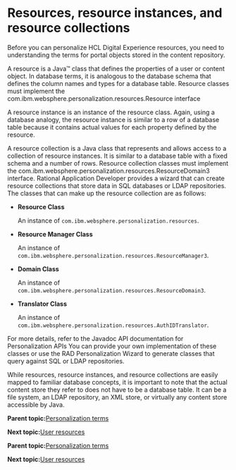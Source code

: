 # Resources, resource instances, and resource collections

Before you can personalize HCL Digital Experience resources, you need to understanding the terms for portal objects stored in the content repository.

A resource is a Java™ class that defines the properties of a user or content object. In database terms, it is analogous to the database schema that defines the column names and types for a database table. Resource classes must implement the com.ibm.websphere.personalization.resources.Resource interface

A resource instance is an instance of the resource class. Again, using a database analogy, the resource instance is similar to a row of a database table because it contains actual values for each property defined by the resource.

A resource collection is a Java class that represents and allows access to a collection of resource instances. It is similar to a database table with a fixed schema and a number of rows. Resource collection classes must implement the com.ibm.websphere.personalization.resources.ResourceDomain3 interface. Rational Application Developer provides a wizard that can create resource collections that store data in SQL databases or LDAP repositories. The classes that can make up the resource collection are as follows:

-   **Resource Class**

    An instance of `com.ibm.websphere.personalization.resources`.

-   **Resource Manager Class**

    An instance of `com.ibm.websphere.personalization.resources.ResourceManager3`.

-   **Domain Class**

    An instance of `com.ibm.websphere.personalization.resources.ResourceDomain3`.

-   **Translator Class**

    An instance of `com.ibm.websphere.personalization.resources.AuthIDTranslator`.


For more details, refer to the Javadoc API documentation for Personalization APIs You can provide your own implementation of these classes or use the RAD Personalization Wizard to generate classes that query against SQL or LDAP repositories.

While resources, resource instances, and resource collections are easily mapped to familiar database concepts, it is important to note that the actual content store they refer to does not have to be a database table. It can be a file system, an LDAP repository, an XML store, or virtually any content store accessible by Java.

**Parent topic:**[Personalization terms](../pzn/pzn_concepts.md)

**Next topic:**[User resources](../pzn/pzn_user_resources.md)

**Parent topic:**[Personalization terms](../pzn/pzn_concepts.md)

**Next topic:**[User resources](../pzn/pzn_user_resources.md)

